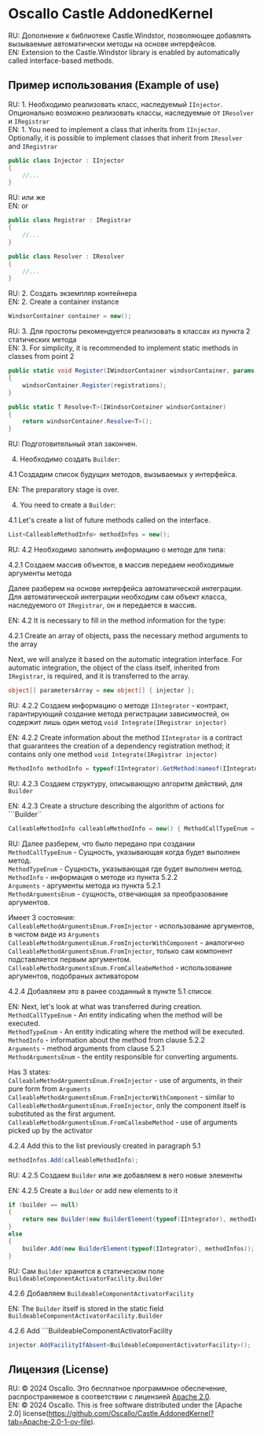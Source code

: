 # Oscallo Castle AddonedKernel

RU: Дополнение к библиотеке Castle.Windstor, позволяющее добавлять вызываемые автоматически методы на основе интерфейсов.  
EN: Extension to the Castle.Windstor library is enabled by automatically called interface-based methods.

## Пример использования (Example of use)

RU: 1. Необходимо реализовать класс, наследуемый ```IInjector```. Опционально возможно реализовать классы, наследуемые от ```IResolver``` и ```IRegistrar```  
EN: 1. You need to implement a class that inherits from ```IInjector```. Optionally, it is possible to implement classes that inherit from ```IResolver``` and ```IRegistrar```

``` cs
public class Injector : IInjector
{
	//...
}
```

RU: или же   
EN: or

``` cs
public class Registrar : IRegistrar
{
	//...
}

public class Resolver : IResolver
{
	//...
}
```

RU: 2. Создать экземпляр контейнера   
EN: 2. Create a container instance

``` cs
WindsorContainer container = new();
```

RU: 3. Для простоты рекомендуется реализовать в классах из пункта 2 статических метода  
EN: 3. For simplicity, it is recommended to implement static methods in classes from point 2

``` cs
public static void Register(IWindsorContainer windsorContainer, params IRegistration[] registrations)
{
	windsorContainer.Register(registrations);
}

public static T Resolve<T>(IWindsorContainer windsorContainer)
{
	return windsorContainer.Resolve<T>();
}
```

RU: Подготовительный этап закончен.  

4. Необходимо создать ```Builder```:

4.1 Создадим список будущих методов, вызываемых у интерфейса.  

EN: The preparatory stage is over.  

4. You need to create a ```Builder```:

4.1 Let's create a list of future methods called on the interface.

``` cs
List<CalleableMethodInfo> methodInfos = new();
```
RU: 4.2 Необходимо заполнить информацию о методе для типа:

4.2.1 Создаем массив объектов, в массив передаем необходимые аргументы метода

Далее разберем на основе интерфейса автоматической интеграции.
Для автоматической интеграции необходим сам объект класса, наследуемого от ```IRegistrar```, он и передается в массив.   

EN: 4.2 It is necessary to fill in the method information for the type:

4.2.1 Create an array of objects, pass the necessary method arguments to the array

Next, we will analyze it based on the automatic integration interface.
For automatic integration, the object of the class itself, inherited from ```IRegistrar```, is required, and it is transferred to the array.

``` cs
object[] parametersArray = new object[] { injector };
```

RU: 4.2.2 Создаем информацию о методе
```IIntegrator``` - контракт, гарантирующий создание метода регистрации зависимостей, он содержит лишь один метод ```void Integrate(IRegistrar injector)```  

EN: 4.2.2 Create information about the method
```IIntegrator``` is a contract that guarantees the creation of a dependency registration method; it contains only one method ```void Integrate(IRegistrar injector)```

``` cs
MethodInfo methodInfo = typeof(IIntegrator).GetMethod(nameof(IIntegrator.Integrate));
```

RU: 4.2.3 Создаем структуру, описывающую алгоритм действий, для ```Builder```  

EN: 4.2.3 Create a structure describing the algorithm of actions for ```Builder``

``` cs
CalleableMethodInfo calleableMethodInfo = new() { MethodCallTypeEnum = CalleableMethodCallTypeEnum.PreResolve, MethodTypeEnum = CalleableMethodTypeEnum.Examplar, MethodInfo = methodInfo, Arguments = parametersArray, MethodArgumentsEnum = CalleableMethodArgumentsEnum.FromCalleabeMethod };
```
RU: Далее разберем, что было передано при создании  
```MethodCallTypeEnum``` - Сущность, указывающая когда будет выполнен метод.  
```MethodTypeEnum``` - Сущность, указывающая где будет выполнен метод.   
```MethodInfo``` - информация о методе из пункта 5.2.2  
```Arguments``` - аргументы метода из пункта 5.2.1  
```MethodArgumentsEnum``` - сущность, отвечающая за преобразование аргументов.  

Имеет 3 состояния:  
```CalleableMethodArgumentsEnum.FromInjector``` - использование аргументов, в чистом виде из ```Arguments``` 
```CalleableMethodArgumentsEnum.FromInjectorWithComponent``` - аналогично ```CalleableMethodArgumentsEnum.FromInjector```, только сам компонент подставляется первым аргументом.  
```CalleableMethodArgumentsEnum.FromCalleabeMethod``` - использование аргументов, подобраных активатором   

4.2.4 Добавляем это в ранее созданный в пункте 5.1 список

EN: Next, let's look at what was transferred during creation.  
```MethodCallTypeEnum``` - An entity indicating when the method will be executed.  
```MethodTypeEnum``` - An entity indicating where the method will be executed.   
```MethodInfo``` - information about the method from clause 5.2.2  
```Arguments``` - method arguments from clause 5.2.1  
```MethodArgumentsEnum``` - the entity responsible for converting arguments.  

Has 3 states:  
```CalleableMethodArgumentsEnum.FromInjector``` - use of arguments, in their pure form from ```Arguments``` 
```CalleableMethodArgumentsEnum.FromInjectorWithComponent``` - similar to ```CalleableMethodArgumentsEnum.FromInjector```, only the component itself is substituted as the first argument.  
```CalleableMethodArgumentsEnum.FromCalleabeMethod``` - use of arguments picked up by the activator  

4.2.4 Add this to the list previously created in paragraph 5.1

``` cs
methodInfos.Add(calleableMethodInfo);
```

RU: 4.2.5 Создаем ```Builder``` или же добавляем в него новые элементы  

EN: 4.2.5 Create a ```Builder``` or add new elements to it

``` cs
if (builder == null)
{
	return new Builder(new BuilderElement(typeof(IIntegrator), methodInfos));
}
else
{
	builder.Add(new BuilderElement(typeof(IIntegrator), methodInfos));
}
```
RU: Cам ```Builder``` хранится в статическом поле ```BuildeableComponentActivatorFacility.Builder```

4.2.6 Добавляем	```BuildeableComponentActivatorFacility```  

EN: The ```Builder``` itself is stored in the static field ```BuildeableComponentActivatorFacility.Builder```

4.2.6 Add ```BuildeableComponentActivatorFacility

``` cs
injector.AddFacilityIfAbsent<BuildeableComponentActivatorFacility>();
```

## Лицензия (License)
RU: © 2024 Oscallo. Это бесплатное программное обеспечение, распространяемое в соответствии с лицензией [Apache 2.0](https://github.com/Oscallo/Castle.AddonedKernel?tab=Apache-2.0-1-ov-file).  
EN: © 2024 Oscallo. This is free software distributed under the [Apache 2.0] license(https://github.com/Oscallo/Castle.AddonedKernel?tab=Apache-2.0-1-ov-file).
